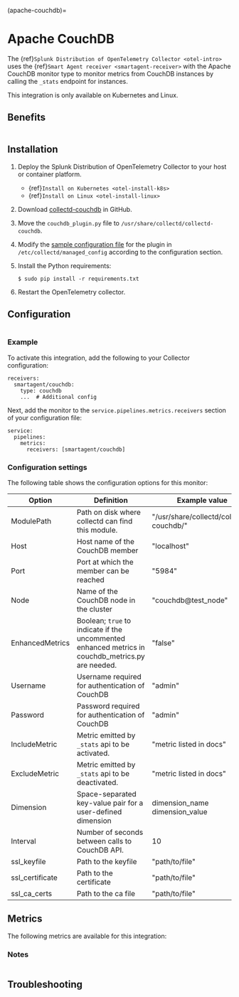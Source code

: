 (apache-couchdb)=

# Apache CouchDB

<meta name="description" content="Use this Splunk Observability Cloud integration for the Apache CouchDB monitor. See benefits, install, configuration, and metrics">

The {ref}`Splunk Distribution of OpenTelemetry Collector <otel-intro>` uses the {ref}`Smart Agent receiver <smartagent-receiver>` with the Apache CouchDB monitor type to monitor metrics from CouchDB instances by calling the `_stats` endpoint for instances.

This integration is only available on Kubernetes and Linux. 

## Benefits

```{include} /_includes/benefits.md
```

## Installation

1. Deploy the Splunk Distribution of OpenTelemetry Collector to your host or container platform.
   - {ref}`Install on Kubernetes <otel-install-k8s>`
   - {ref}`Install on Linux <otel-install-linux>`
2. Download <a class="external" href="https://github.com/signalfx/collectd-couchdb" target="_blank">collectd-couchdb</a> in GitHub.
3. Move the `couchdb_plugin.py` file to `/usr/share/collectd/collectd-couchdb`.
4. Modify the <a class="external" href="[#configuration](https://github.com/signalfx/integrations/blob/master/collectd-couchdb/10-couchdb.conf" target="_blank">sample configuration file</a> for the plugin in `/etc/collectd/managed_config` according to the configuration section.
5. Install the Python requirements:

   ```
   $ sudo pip install -r requirements.txt
   ```
6. Restart the OpenTelemetry collector.

## Configuration

```{include} /_includes/configuration.md
```

### Example

To activate this integration, add the following to your Collector configuration:

```
receivers:
  smartagent/couchdb:
    type: couchdb
    ...  # Additional config
```

Next, add the monitor to the `service.pipelines.metrics.receivers` section of your configuration file:

```
service:
  pipelines:
    metrics:
      receivers: [smartagent/couchdb]
```

### Configuration settings

The following table shows the configuration options for this monitor:

| Option | Definition | Example value |
| ---------------------|------------|---------------|
| ModulePath | Path on disk where collectd can find this module. | "/usr/share/collectd/collectd-couchdb/" |
| Host | Host name of the CouchDB member | "localhost" |
| Port | Port at which the member can be reached | "5984" |
| Node | Name of the CouchDB node in the cluster | "couchdb@test\_node" |
| EnhancedMetrics | Boolean; `true` to indicate if the uncommented enhanced metrics in couchdb_metrics.py are needed. | "false" |
| Username | Username required for authentication of CouchDB | "admin" |
| Password | Password required for authentication of CouchDB | "admin" |
| IncludeMetric | Metric emitted by `_stats` api to be activated. | "metric listed in docs" |
| ExcludeMetric | Metric emitted by `_stats` api to be deactivated. | "metric listed in docs" |
| Dimension | Space-separated key-value pair for a user-defined dimension | dimension\_name dimension\_value |
| Interval | Number of seconds between calls to CouchDB API. | 10 |
| ssl\_keyfile | Path to the keyfile | "path/to/file" |
| ssl\_certificate | Path to the certificate | "path/to/file" |
| ssl\_ca\_certs | Path to the ca file | "path/to/file" |

## Metrics

The following metrics are available for this integration:

<div class="metrics-yaml" url="https://raw.githubusercontent.com/signalfx/integrations/main/collectd-couchdb/metrics.yaml"></div>

### Notes

```{include} /_includes/metric-defs.md
```

## Troubleshooting

```{include} /_includes/troubleshooting.md
```
